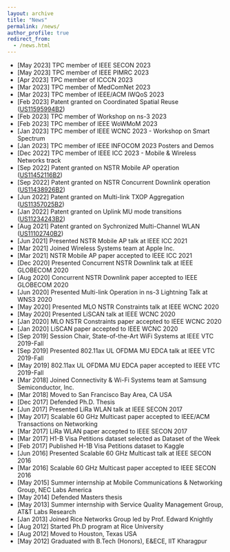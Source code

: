 ```yaml
---
layout: archive
title: "News"
permalink: /news/
author_profile: true
redirect_from: 
  - /news.html
---
```


- [May 2023] TPC member of IEEE SECON 2023
- [May 2023] TPC member of IEEE PIMRC 2023
- [Apr 2023] TPC member of ICCCN 2023
- [Mar 2023] TPC member of MedComNet 2023
- [Mar 2023] TPC member of IEEE/ACM IWQoS 2023
- [Feb 2023] Patent granted on Coordinated Spatial Reuse ([US11595994B2])
- [Feb 2023] TPC member of Workshop on ns-3 2023
- [Feb 2023] TPC member of IEEE WoWMoM 2023
- [Jan 2023] TPC member of IEEE WCNC 2023 - Workshop on Smart Spectrum
- [Jan 2023] TPC member of IEEE INFOCOM 2023 Posters and Demos
- [Dec 2022] TPC member of IEEE ICC 2023 - Mobile & Wireless Networks track
- [Sep 2022] Patent granted on NSTR Mobile AP operation ([US11452116B2])
- [Sep 2022] Patent granted on NSTR Concurrent Downlink operation ([US11438926B2])
- [Jun 2022] Patent granted on Multi-link TXOP Aggregation ([US11357025B2]) 
- [Jan 2022] Patent granted on Uplink MU mode transitions ([US11234243B2])
- [Aug 2021] Patent granted on Sychronized Multi-Channel WLAN ([US11102740B2]) 
- [Jun 2021] Presented NSTR Mobile AP talk at IEEE ICC 2021
- [Mar 2021] Joined Wireless Systems team at Apple Inc.
- [Mar 2021] NSTR Mobile AP paper accepted to IEEE ICC 2021
- [Dec 2020] Presented Concurrent NSTR Downlink talk at IEEE GLOBECOM 2020
- [Aug 2020] Concurrent NSTR Downlink paper accepted to IEEE GLOBECOM 2020
- [Jun 2020] Presented Multi-link Operation in ns-3 Lightning Talk at WNS3 2020
- [May 2020] Presented MLO NSTR Constraints talk at IEEE WCNC 2020
- [May 2020] Presented LiSCAN talk at IEEE WCNC 2020
- [Jan 2020] MLO NSTR Constraints paper accepted to IEEE WCNC 2020
- [Jan 2020] LiSCAN paper accepted to IEEE WCNC 2020
- [Sep 2019] Session Chair, State-of-the-Art WiFi Systems at IEEE VTC 2019-Fall
- [Sep 2019] Presented 802.11ax UL OFDMA MU EDCA talk at IEEE VTC 2019-Fall
- [May 2019] 802.11ax UL OFDMA MU EDCA paper accepted to IEEE VTC 2019-Fall
- [Mar 2018] Joined Connectivity & Wi-Fi Systems team at Samsung Semiconductor, Inc.
- [Mar 2018] Moved to San Francisco Bay Area, CA USA
- [Dec 2017] Defended Ph.D. Thesis
- [Jun 2017] Presented LiRa WLAN talk at IEEE SECON 2017
- [May 2017] Scalable 60 GHz Multicast paper accepted to IEEE/ACM Transactions on Networking
- [Mar 2017] LiRa WLAN paper accepted to IEEE SECON 2017
- [Mar 2017] H1-B Visa Petitions dataset selected as Dataset of the Week
- [Feb 2017] Published H-1B Visa Petitions dataset to Kaggle
- [Jun 2016] Presented Scalable 60 GHz Multicast talk at IEEE SECON 2016
- [Mar 2016] Scalable 60 GHz Multicast paper accepted to IEEE SECON 2016
- [May 2015] Summer internship at Mobile Communications & Networking Group, NEC Labs America
- [May 2014] Defended Masters thesis
- [May 2013] Summer internship with Service Quality Management Group, AT&T Labs Research
- [Jan 2013] Joined Rice Networks Group led by Prof. Edward Knightly
- [Aug 2012] Started Ph.D program at Rice University
- [Aug 2012] Moved to Houston, Texas USA
- [May 2012] Graduated with B.Tech (Honors), E&ECE, IIT Kharagpur

[US11452116B2]: https://patents.google.com/patent/US11452116B2/
[US11438926B2]: https://patents.google.com/patent/US11438926B2
[US11357025B2]: https://patents.google.com/patent/US11357025B2/
[US11234243B2]: https://patents.google.com/patent/US11234243B2/
[US11102740B2]: https://patents.google.com/patent/US11102740B2/ 
[US11595994B2]: https://patents.google.com/patent/US11595994B2/